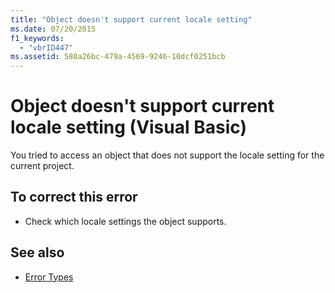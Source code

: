 ```yaml
---
title: "Object doesn't support current locale setting"
ms.date: 07/20/2015
f1_keywords: 
  - "vbrID447"
ms.assetid: 580a26bc-479a-4569-9246-10dcf0251bcb
---
```

# Object doesn't support current locale setting (Visual Basic)
You tried to access an object that does not support the locale setting for the current project.  
  
## To correct this error  
  
- Check which locale settings the object supports.  
  
## See also

- [Error Types](../../visual-basic/programming-guide/language-features/error-types.md)
